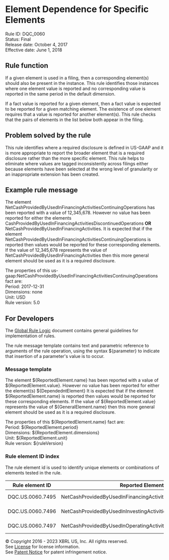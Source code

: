# Element Dependence for Specific Elements
Rule ID: DQC_0060  
Status:  Final  
Release date: October 4, 2017  
Effective date: June 1, 2018  

## Rule function

If a given element is used in a filing, then a corresponding element(s) should also be present in the instance. This rule identifies those instances where one element value is reported and no corresponding value is reported in the same period in the default dimension.  

If a fact value is reported for a given element, then a fact value is expected to be reported for a given matching element. The existence of one element requires that a value is reported for another element(s). This rule checks that the pairs of elements in the list below both appear in the filing.  

## Problem solved by the rule

This rule identifies where a required disclosure is defined in US-GAAP and it is more appropriate to report the broader element that is a required disclosure rather than the more specific element. This rule helps to eliminate where values are tagged inconsistently across filings either because elements have been selected at the wrong level of granularity or an inappropriate extension has been created.  

## Example rule message

The element NetCashProvidedByUsedInFinancingActivitiesContinuingOperations has been reported with a value of 12,345,678\. However no value has been reported for either the elements CashProvidedByUsedInFinancingActivitiesDiscontinuedOperations **OR** NetCashProvidedByUsedInFinancingActivities. It is expected that if the element NetCashProvidedByUsedInFinancingActivitiesContinuingOperations is reported then values would be reported for these corresponding elements. If the value of 12,345,678 represents the value of NetCashProvidedByUsedInFinancingActivities then this more general element should be used as it is a required disclosure.  

The properties of this us-gaap:NetCashProvidedByUsedInFinancingActivitiesContinuingOperations fact are:  
Period: 2017-12-31   
Dimensions: none   
Unit: USD   
Rule version: 5.0

## For Developers

The [Global Rule Logic](https://xbrl.us/dqc_0001) document contains general guidelines for implementation of rules.  

The rule message template contains text and parametric reference to arguments of the rule operation, using the syntax ${parameter} to indicate that insertion of a parameter's value is to occur.  

### Message template

The element ${ReportedElement.name} has been reported with a value of ${ReportedElement.value}. However no value has been reported for either the element(s) ${DependedntElement} It is expected that if the element ${ReportedElement.name} is reported then values would be reported for these corresponding elements. If the value of ${ReportedElement.value} represents the value of ${GeneralElement.name} then this more general element should be used as it is a required disclosure.  

The properties of this ${ReportedElement.name} fact are:  
Period: ${ReportedElement.period}   
Dimensions: ${ReportedElement.dimensions}   
Unit: ${ReportedElement.unit}   
Rule version: ${ruleVersion}

### Rule element ID index

The rule element id is used to identify unique elements or combinations of elements tested in the rule. 

| Rule element ID | Reported Element | Dependent Element(s) | General Element |
| --- | --- | --- | --- |
| DQC.US.0060.7495 | NetCashProvidedByUsedInFinancingActivitiesContinuingOperations | CashProvidedByUsedInFinancingActivitiesDiscontinuedOperations **AND** NetCashProvidedByUsedInFinancingActivities | NetCashProvidedByUsedInFinancingActivities |
| DQC.US.0060.7496 | NetCashProvidedByUsedInInvestingActivitiesContinuingOperations | CashProvidedByUsedInInvestingActivitiesDiscontinuedOperations **AND** NetCashProvidedByUsedInInvestingActivities | NetCashProvidedByUsedInInvestingActivities |
| DQC.US.0060.7497 | NetCashProvidedByUsedInOperatingActivitiesContinuingOperations | CashProvidedByUsedInOperatingActivitiesDiscontinuedOperations **AND** NetCashProvidedByUsedInOperatingActivities | NetCashProvidedByUsedInOperatingActivities |

© Copyright 2016 - 2023 XBRL US, Inc. All rights reserved.   
See [License](https://xbrl.us/dqc-license) for license information.  
See [Patent Notice](https://xbrl.us/dqc-patent) for patent infringement notice.  
